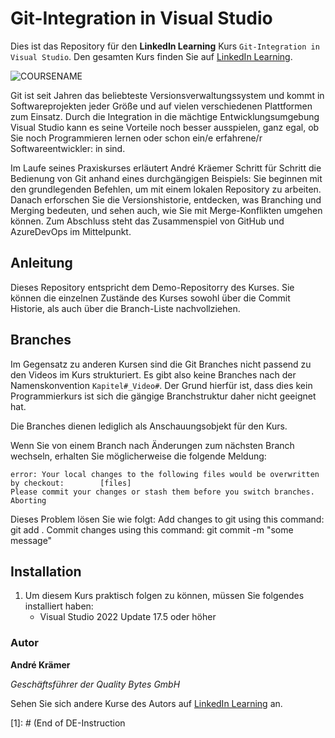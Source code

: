 # Git-Integration in Visual Studio

Dies ist das Repository für den **LinkedIn Learning** Kurs `Git-Integration in Visual Studio`. Den gesamten Kurs finden Sie auf [LinkedIn Learning][lil-course-url].

![COURSENAME][lil-thumbnail-url]

Git ist seit Jahren das beliebteste Versionsverwaltungssystem und kommt in Softwareprojekten jeder Größe und auf vielen verschiedenen Plattformen zum Einsatz. Durch die Integration in die mächtige Entwicklungsumgebung Visual Studio kann es seine Vorteile noch besser ausspielen, ganz egal, ob Sie noch Programmieren lernen oder schon ein/e erfahrene/r Softwareentwickler: in sind.

Im Laufe seines Praxiskurses erläutert André Kräemer Schritt für Schritt die Bedienung von Git anhand eines durchgängigen Beispiels: Sie beginnen mit den grundlegenden Befehlen, um mit einem lokalen Repository zu arbeiten. Danach erforschen Sie die Versionshistorie, entdecken, was Branching und Merging bedeuten, und sehen auch, wie Sie mit Merge-Konflikten umgehen können. Zum Abschluss steht das Zusammenspiel von GitHub und AzureDevOps im Mittelpunkt.


## Anleitung

Dieses Repository entspricht dem Demo-Repositorry des Kurses. Sie können die einzelnen Zustände des Kurses sowohl über die Commit Historie, als auch über die Branch-Liste nachvollziehen.

## Branches

Im Gegensatz zu anderen Kursen sind die Git Branches nicht passend zu den Videos im Kurs strukturiert. Es gibt also keine Branches nach der Namenskonvention `Kapitel#_Video#`. Der Grund hierfür ist, dass dies kein Programmierkurs ist sich die gängige Branchstruktur daher nicht geeignet hat.

Die Branches dienen lediglich als Anschauungsobjekt für den Kurs.

Wenn Sie von einem Branch nach Änderungen zum nächsten Branch wechseln, erhalten Sie möglicherweise die folgende Meldung:

```
error: Your local changes to the following files would be overwritten by checkout:        [files]
Please commit your changes or stash them before you switch branches.
Aborting
```

Dieses Problem lösen Sie wie folgt:
    Add changes to git using this command: git add .
    Commit changes using this command: git commit -m "some message"

## Installation

1. Um diesem Kurs praktisch folgen zu können, müssen Sie folgendes installiert haben:
   - Visual Studio 2022 Update 17.5 oder höher


### Autor

**André Krämer**

_Geschäftsführer der Quality Bytes GmbH_

Sehen Sie sich andere Kurse des Autors auf [LinkedIn Learning](https://www.linkedin.com/learning/instructors/andre-kramer) an.

[0]: # (Replace these placeholder URLs with actual course URLs)
[lil-course-url]: https://www.linkedin.com/learning/git-integration-in-visual-studio
[lil-thumbnail-url]: https://media.licdn.com/dms/image/D4E0DAQFYbOU2GM0Jgg/learning-public-crop_675_1200/0/1684239401711?e=2147483647&v=beta&t=hO0hhqWHFUaTlBkcGW0qUD3yGmOkny65dx6VdlEOYnQ

[1]: # (End of DE-Instruction 
